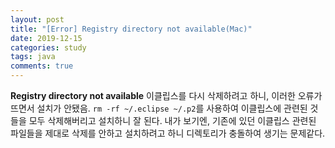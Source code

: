 ```yaml
---
layout: post
title: "[Error] Registry directory not available(Mac)"
date: 2019-12-15
categories: study
tags: java
comments: true
---
```


**Registry directory not available**
이클립스를 다시 삭제하려고 하니, 이러한 오류가 뜨면서 설치가 안됐음.
`rm -rf ~/.eclipse ~/.p2`를 사용하여 이클립스에 관련된 것들을 모두 삭제해버리고 설치하니 잘 된다.
내가 보기엔, 기존에 있던 이클립스 관련된 파일들을 제대로 삭제를 안하고 설치하려고 하니 디렉토리가 충돌하여 생기는 문제같다.
